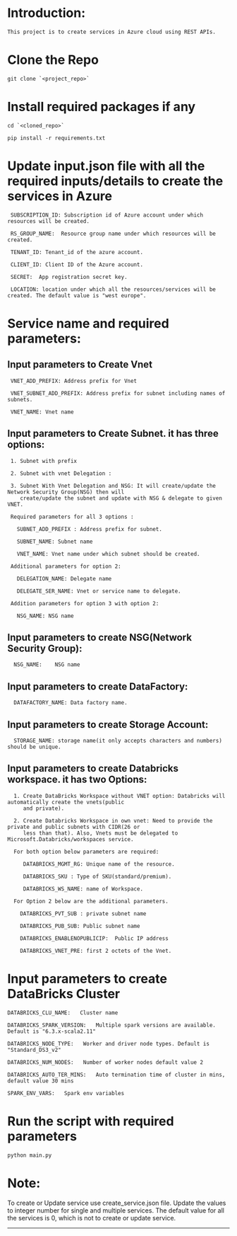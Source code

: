 # Introduction:
    This project is to create services in Azure cloud using REST APIs.

# Clone the Repo
    git clone `<project_repo>`
  
# Install required packages if any
    cd `<cloned_repo>`

    pip install -r requirements.txt

# Update input.json file with all the required inputs/details to create the services in Azure

     SUBSCRIPTION_ID: Subscription id of Azure account under which resources will be created.

     RS_GROUP_NAME:  Resource group name under which resources will be created.

     TENANT_ID: Tenant_id of the azure account.

     CLIENT_ID: Client ID of the Azure account.

     SECRET:  App registration secret key.

     LOCATION: location under which all the resources/services will be created. The default value is "west europe".

# Service name and required parameters:
  ## Input parameters to Create Vnet

     VNET_ADD_PREFIX: Address prefix for Vnet

     VNET_SUBNET_ADD_PREFIX: Address prefix for subnet including names of subnets.

     VNET_NAME: Vnet name

  ## Input parameters to Create Subnet. it has three options:

     1. Subnet with prefix

     2. Subnet with vnet Delegation : 

     3. Subnet With Vnet Delegation and NSG: It will create/update the Network Security Group(NSG) then will 
        create/update the subnet and update with NSG & delegate to given VNET.

     Required parameters for all 3 options :

       SUBNET_ADD_PREFIX : Address prefix for subnet.
   
       SUBNET_NAME: Subnet name
   
       VNET_NAME: Vnet name under which subnet should be created.
   
     Additional parameters for option 2:

       DELEGATION_NAME: Delegate name
   
       DELEGATE_SER_NAME: Vnet or service name to delegate.
   
     Addition parameters for option 3 with option 2: 

       NSG_NAME: NSG name
   
   ## Input parameters to create NSG(Network Security Group):
      NSG_NAME:    NSG name

   ## Input parameters to create DataFactory:
      DATAFACTORY_NAME: Data factory name.

   ## Input parameters to create Storage Account:
      STORAGE_NAME: storage name(it only accepts characters and numbers) should be unique.

   ## Input parameters to create Databricks workspace. it has two Options:

      1. Create DataBricks Workspace without VNET option: Databricks will automatically create the vnets(public 
         and private).

      2. Create Databricks Workspace in own vnet: Need to provide the private and public subnets with CIDR(26 or 
         less than that). Also, Vnets must be delegated to Microsoft.Databricks/workspaces service.

      For both option below parameters are required:

         DATABRICKS_MGMT_RG: Unique name of the resource.
   
         DATABRICKS_SKU : Type of SKU(standard/premium).
   
         DATABRICKS_WS_NAME: name of Workspace.

      For Option 2 below are the additional parameters.

        DATABRICKS_PVT_SUB : private subnet name
   
        DATABRICKS_PUB_SUB: Public subnet name
   
        DATABRICKS_ENABLENOPUBLICIP:  Public IP address
   
        DATABRICKS_VNET_PRE: first 2 octets of the Vnet.
   

# Input parameters to create DataBricks Cluster

    DATABRICKS_CLU_NAME:   Cluster name 
   
    DATABRICKS_SPARK_VERSION:   Multiple spark versions are available. Default is "6.3.x-scala2.11"
   
    DATABRICKS_NODE_TYPE:   Worker and driver node types. Default is "Standard_DS3_v2"
   
    DATABRICKS_NUM_NODES:   Number of worker nodes default value 2
   
    DATABRICKS_AUTO_TER_MINS:   Auto termination time of cluster in mins, default value 30 mins
   
    SPARK_ENV_VARS:   Spark env variables  


# Run the script with required parameters
    python main.py 

# Note:
To create or Update service use create_service.json file. Update the values to integer number for single and multiple services.
The default value for all the services is 0, which is not to create or update service.

***
